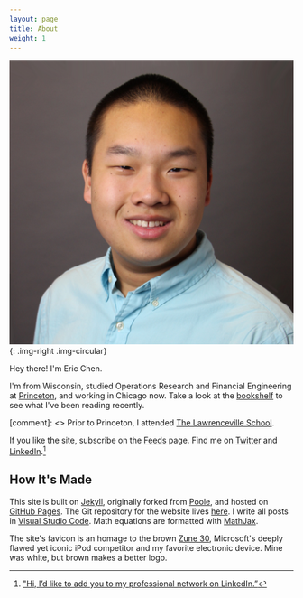 ```yaml
---
layout: page
title: About
weight: 1
---
```


![Eric Chen headshot](/assets/2015/01/eric-chen.jpg){: .img-right .img-circular}

Hey there! I'm Eric Chen.

I'm from Wisconsin, studied Operations Research and Financial Engineering at [Princeton][pu], and working in Chicago now. Take a look at the [bookshelf][bookshelf] to see what I've been reading recently.

[comment]: <> Prior to Princeton, I attended [The Lawrenceville School][lv].


If you like the site, subscribe on the [Feeds][feeds] page. Find me on [Twitter][twitter] and [LinkedIn][linkedin].[^1]

[pu]: https://www.princeton.edu

[lv]: https://www.lawrenceville.org

[bookshelf]: /bookshelf
[twitter]: https://twitter.com/ericjwdchen
[linkedin]: https://www.linkedin.com/in/ericjwdchen

[feeds]: /feeds

## How It's Made

This site is built on [Jekyll][jekyll], originally forked from [Poole][poole], and hosted on [GitHub Pages][gp]. The Git repository for the website lives [here][repo]. I write all posts in [Visual Studio Code][vscode]. Math equations are formatted with [MathJax][mj].

The site's favicon is an homage to the brown [Zune 30][Zune 30], Microsoft's deeply flawed yet iconic iPod competitor and my favorite electronic device. Mine was white, but brown makes a better logo.

[jekyll]: https://jekyllrb.com
[poole]: http://getpoole.com
[gp]: https://pages.github.com
[repo]: https://github.com/ericjwdchen/ericjwdchen.github.io

[vscode]: https://code.visualstudio.com

[mj]: https://www.mathjax.org

[Zune 30]: https://en.wikipedia.org/wiki/Zune_30

[^1]: ["Hi, I’d like to add you to my professional network on LinkedIn.”](http://www.newyorker.com/cartoons/issue-cartoons/cartoons-from-the-october-5-2015-issue)